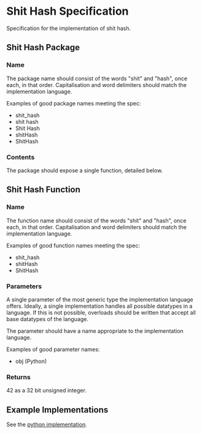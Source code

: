 # Shit Hash Specification
Specification for the implementation of shit hash.

## Shit Hash Package
### Name
The package name should consist of the words "shit" and "hash", once each, 
in that order. Capitalisation and word delimiters should match the 
implementation language. 

Examples of good package names meeting the spec:
- shit_hash
- shit hash
- Shit Hash
- shitHash
- ShitHash
  
### Contents
The package should expose a single function, detailed below.

## Shit Hash Function
### Name
The function name should consist of the words "shit" and "hash", once each, 
in that order. Capitalisation and word delimiters should match the 
implementation language.

Examples of good function names meeting the spec:
- shit_hash
- shitHash
- ShitHash

### Parameters
A single parameter of the most generic type the implementation language offers. 
Ideally, a single implementation handles all possible datatypes in a language.
If this is not possible, overloads should be written that accept all base 
datatypes of the language.

The parameter should have a name appropriate to the implementation language.

Examples of good parameter names:
- obj (Python)

### Returns
42 as a 32 bit unsigned integer.


## Example Implementations
See the [python implementation](./python/README.md).
